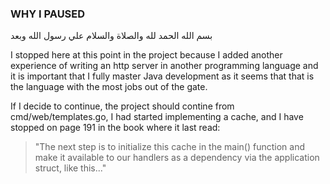 
### WHY I PAUSED

بسم الله الحمد لله والصلاة والسلام علي رسول الله وبعد

I stopped here at this point in the project because I added another experience of writing an http server
in another programming language and it is important that I fully master Java development as it seems that
that is the language with the most jobs out of the gate.

If I decide to continue, the project should contine from cmd/web/templates.go, I had started implementing a
cache, and I have stopped on page 191 in the book where it last read: 

> "The next step is to initialize this cache in the main() function and make it available to our handlers as a
> dependency via the application struct, like this..."
